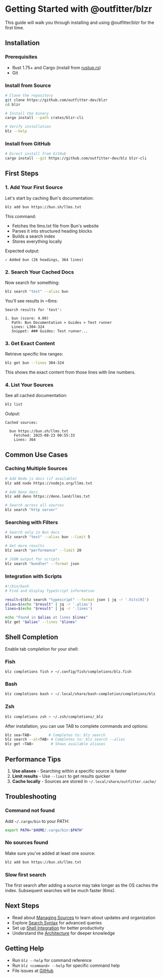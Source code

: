 # Getting Started with @outfitter/blzr

This guide will walk you through installing and using @outfitter/blzr for the first time.

## Installation

### Prerequisites
- Rust 1.75+ and Cargo (install from [rustup.rs](https://rustup.rs))
- Git

### Install from Source

```bash
# Clone the repository
git clone https://github.com/outfitter-dev/blzr
cd blzr

# Install the binary
cargo install --path crates/blzr-cli

# Verify installation
blz --help
```

### Install from GitHub

```bash
# Direct install from GitHub
cargo install --git https://github.com/outfitter-dev/blz blzr-cli
```

## First Steps

### 1. Add Your First Source

Let's start by caching Bun's documentation:

```bash
blz add bun https://bun.sh/llms.txt
```

This command:
- Fetches the llms.txt file from Bun's website
- Parses it into structured heading blocks
- Builds a search index
- Stores everything locally

Expected output:
```
✓ Added bun (26 headings, 364 lines)
```

### 2. Search Your Cached Docs

Now search for something:

```bash
blz search "test" --alias bun
```

You'll see results in ~6ms:
```
Search results for 'test':

1. bun (score: 4.09)
   Path: Bun Documentation > Guides > Test runner
   Lines: L304-324
   Snippet: ### Guides: Test runner...
```

### 3. Get Exact Content

Retrieve specific line ranges:

```bash
blz get bun --lines 304-324
```

This shows the exact content from those lines with line numbers.

### 4. List Your Sources

See all cached documentation:

```bash
blz list
```

Output:
```
Cached sources:

  bun https://bun.sh/llms.txt
    Fetched: 2025-08-23 00:55:33
    Lines: 364
```

## Common Use Cases

### Caching Multiple Sources

```bash
# Add Node.js docs (if available)
blz add node https://nodejs.org/llms.txt

# Add Deno docs
blz add deno https://deno.land/llms.txt

# Search across all sources
blz search "http server"
```

### Searching with Filters

```bash
# Search only in Bun docs
blz search "test" --alias bun --limit 5

# Get more results
blz search "performance" --limit 20

# JSON output for scripts
blz search "bundler" --format json
```

### Integration with Scripts

```bash
#!/bin/bash
# Find and display TypeScript information

result=$(blz search "typescript" --format json | jq -r '.hits[0]')
alias=$(echo "$result" | jq -r '.alias')
lines=$(echo "$result" | jq -r '.lines')

echo "Found in $alias at lines $lines"
blz get "$alias" --lines "$lines"
```

## Shell Completion

Enable tab completion for your shell:

### Fish
```fish
blz completions fish > ~/.config/fish/completions/blz.fish
```

### Bash
```bash
blz completions bash > ~/.local/share/bash-completion/completions/blz
```

### Zsh
```zsh
blz completions zsh > ~/.zsh/completions/_blz
```

After installation, you can use TAB to complete commands and options:
```bash
blz sea<TAB>        # Completes to: blz search
blz search --al<TAB> # Completes to: blz search --alias
blz get <TAB>        # Shows available aliases
```

## Performance Tips

1. **Use aliases** - Searching within a specific source is faster
2. **Limit results** - Use `--limit` to get results quicker
3. **Cache locally** - Sources are stored in `~/.local/share/outfitter.cache/`

## Troubleshooting

### Command not found
Add `~/.cargo/bin` to your PATH:
```bash
export PATH="$HOME/.cargo/bin:$PATH"
```

### No sources found
Make sure you've added at least one source:
```bash
blz add bun https://bun.sh/llms.txt
```

### Slow first search
The first search after adding a source may take longer as the OS caches the index. Subsequent searches will be much faster (6ms).

## Next Steps

- Read about [Managing Sources](sources.md) to learn about updates and organization
- Explore [Search Syntax](search.md) for advanced queries
- Set up [Shell Integration](shell-integration.md) for better productivity
- Understand the [Architecture](architecture.md) for deeper knowledge

## Getting Help

- Run `blz --help` for command reference
- Run `blz <command> --help` for specific command help
- File issues at [GitHub](https://github.com/outfitter-dev/cache/issues)